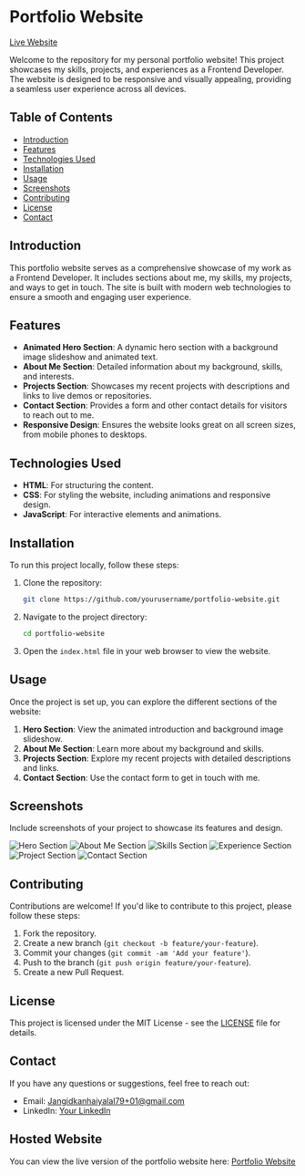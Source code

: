 # Portfolio Website

[Live Website](https://kanhaiya304.github.io/My-portfolio-/)

Welcome to the repository for my personal portfolio website! This project showcases my skills, projects, and experiences as a Frontend Developer. The website is designed to be responsive and visually appealing, providing a seamless user experience across all devices.

## Table of Contents

- [Introduction](#introduction)
- [Features](#features)
- [Technologies Used](#technologies-used)
- [Installation](#installation)
- [Usage](#usage)
- [Screenshots](#screenshots)
- [Contributing](#contributing)
- [License](#license)
- [Contact](#contact)

## Introduction

This portfolio website serves as a comprehensive showcase of my work as a Frontend Developer. It includes sections about me, my skills, my projects, and ways to get in touch. The site is built with modern web technologies to ensure a smooth and engaging user experience.

## Features

- **Animated Hero Section**: A dynamic hero section with a background image slideshow and animated text.
- **About Me Section**: Detailed information about my background, skills, and interests.
- **Projects Section**: Showcases my recent projects with descriptions and links to live demos or repositories.
- **Contact Section**: Provides a form and other contact details for visitors to reach out to me.
- **Responsive Design**: Ensures the website looks great on all screen sizes, from mobile phones to desktops.

## Technologies Used

- **HTML**: For structuring the content.
- **CSS**: For styling the website, including animations and responsive design.
- **JavaScript**: For interactive elements and animations.

## Installation

To run this project locally, follow these steps:

1. Clone the repository:
   ```sh
   git clone https://github.com/yourusername/portfolio-website.git
   ```
2. Navigate to the project directory:
   ```sh
   cd portfolio-website
   ```
3. Open the `index.html` file in your web browser to view the website.

## Usage

Once the project is set up, you can explore the different sections of the website:

1. **Hero Section**: View the animated introduction and background image slideshow.
2. **About Me Section**: Learn more about my background and skills.
3. **Projects Section**: Explore my recent projects with detailed descriptions and links.
4. **Contact Section**: Use the contact form to get in touch with me.

## Screenshots

Include screenshots of your project to showcase its features and design.

![Hero Section](https://github.com/kanhaiya304/My-portfolio-/assets/133117538/e9c0e755-35f1-4bd5-adc3-229e6654f424)
![About Me Section](https://github.com/kanhaiya304/My-portfolio-/assets/133117538/ffb14863-5597-4e0c-9792-1a232f6415db)
![Skills Section](https://github.com/kanhaiya304/My-portfolio-/assets/133117538/1f6fef8d-9d1f-4b16-88c3-a32d3972e1d5)
![Experience Section](https://github.com/kanhaiya304/My-portfolio-/assets/133117538/3ac3e70e-feb7-471c-bbeb-9cde78a77558)
![Project Section](https://github.com/kanhaiya304/My-portfolio-/assets/133117538/b022d7cd-9374-4987-9da5-94fa6681043f)
![Contact Section](https://github.com/kanhaiya304/My-portfolio-/assets/133117538/8afd111e-89ec-4034-8ec1-f3543be4ea32)

## Contributing

Contributions are welcome! If you'd like to contribute to this project, please follow these steps:

1. Fork the repository.
2. Create a new branch (`git checkout -b feature/your-feature`).
3. Commit your changes (`git commit -am 'Add your feature'`).
4. Push to the branch (`git push origin feature/your-feature`).
5. Create a new Pull Request.

## License

This project is licensed under the MIT License - see the [LICENSE](LICENSE) file for details.

## Contact

If you have any questions or suggestions, feel free to reach out:

- Email: Jangidkanhaiyalal79+01@gmail.com
- LinkedIn: [Your LinkedIn](https://www.linkedin.com/in/kanhaiyalal-jangid-758a38279)
## Hosted Website

You can view the live version of the portfolio website here: [Portfolio Website](https://kanhaiya304.github.io/My-portfolio-/)
